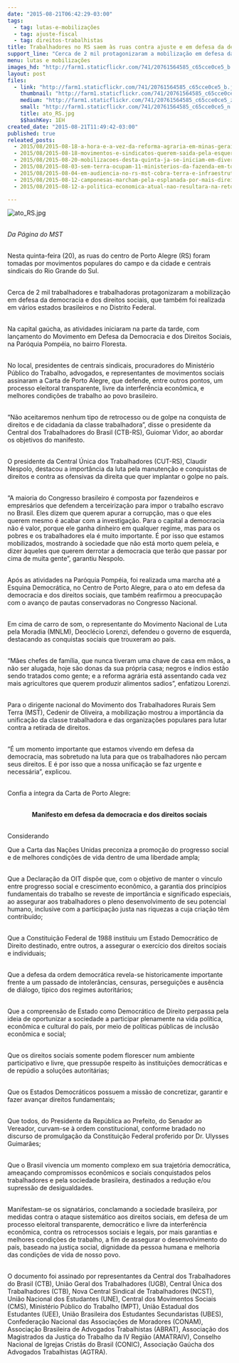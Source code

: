 ```yaml
---
date: "2015-08-21T06:42:29-03:00"
tags:
  - tag: lutas-e-mobilizações
  - tag: ajuste-fiscal
  - tag: direitos-trabalhistas
title: Trabalhadores no RS saem às ruas contra ajuste e em defesa da democracia
support_line: "Cerca de 2 mil protagonizaram a mobilização em defesa da democracia e dos direitos sociais, que também foi realizada em vários estados brasileiros e no Distrito Federal."
menu: lutas e mobilizações
images_hd: "http://farm1.staticflickr.com/741/20761564585_c65cce0ce5_b.jpg"
layout: post
files:
  - link: "http://farm1.staticflickr.com/741/20761564585_c65cce0ce5_b.jpg"
    thumbnail: "http://farm1.staticflickr.com/741/20761564585_c65cce0ce5_t.jpg"
    medium: "http://farm1.staticflickr.com/741/20761564585_c65cce0ce5_z.jpg"
    small: "http://farm1.staticflickr.com/741/20761564585_c65cce0ce5_n.jpg"
    title: ato_RS.jpg
    $$hashKey: 1EH
created_date: "2015-08-21T11:49:42-03:00"
published: true
releated_posts:
  - 2015/08/2015-08-18-a-hora-e-a-vez-da-reforma-agraria-em-minas-gerais.md
  - 2015/08/2015-08-18-movimentos-e-sindicatos-querem-saida-pela-esquerda-para-crise-politica-e-economica.md
  - 2015/08/2015-08-20-mobilizacoes-desta-quinta-ja-se-iniciam-em-diversas-cidades-do-pais.md
  - 2015/08/2015-08-03-sem-terra-ocupam-11-ministerios-da-fazenda-em-todo-o-pais.md
  - 2015/08/2015-08-04-em-audiencia-no-rs-mst-cobra-terra-e-infraestrutura.md
  - 2015/08/2015-08-12-camponesas-marcham-pela-esplanada-por-mais-direitos-e-menos-retrocessos.md
  - 2015/08/2015-08-12-a-politica-economica-atual-nao-resultara-na-retomada-do-crescimento-diz-marcio-pochmann.md

---
```

<p><img alt="ato_RS.jpg" src="http://farm1.staticflickr.com/741/20761564585_c65cce0ce5_b.jpg" /><br />
&nbsp;</p>

<p><em>Da P&aacute;gina do MST</em></p>

<p><br />
Nesta quinta-feira (20), as ruas do centro de Porto Alegre (RS) foram tomadas por movimentos populares do campo e da cidade e centrais sindicais do Rio Grande do Sul.</p>

<p><br />
Cerca de 2 mil trabalhadores e trabalhadoras protagonizaram a mobiliza&ccedil;&atilde;o em defesa da democracia e dos direitos sociais, que tamb&eacute;m foi realizada em v&aacute;rios estados brasileiros e no Distrito Federal.</p>

<p><br />
Na capital ga&uacute;cha, as atividades iniciaram na parte da tarde, com lan&ccedil;amento do Movimento em Defesa da Democracia e dos Direitos Sociais, na Par&oacute;quia Pomp&eacute;ia, no bairro Floresta.</p>

<p><br />
No local, presidentes de centrais sindicais, procuradores do Minist&eacute;rio P&uacute;blico do Trabalho, advogados, e representantes de movimentos sociais assinaram a Carta de Porto Alegre, que defende, entre outros pontos, um processo eleitoral transparente, livre da interfer&ecirc;ncia econ&ocirc;mica, e melhores condi&ccedil;&otilde;es de trabalho ao povo brasileiro.</p>

<p><br />
&ldquo;N&atilde;o aceitaremos nenhum tipo de retrocesso ou de golpe na conquista de direitos e de cidadania da classe trabalhadora&rdquo;, disse o presidente da Central dos Trabalhadores do Brasil (CTB-RS), Guiomar Vidor, ao abordar os objetivos do manifesto.</p>

<p><br />
O presidente da Central &Uacute;nica dos Trabalhadores (CUT-RS), Claudir Nespolo, destacou a import&acirc;ncia da luta pela manuten&ccedil;&atilde;o e conquistas de direitos e contra as ofensivas da direita que quer implantar o golpe no pa&iacute;s.</p>

<p><br />
&ldquo;A maioria do Congresso brasileiro &eacute; composta por fazendeiros e empres&aacute;rios que defendem a terceiriza&ccedil;&atilde;o para impor o trabalho escravo no Brasil. Eles dizem que querem apurar a corrup&ccedil;&atilde;o, mas o que eles querem mesmo &eacute; acabar com a investiga&ccedil;&atilde;o. Para o capital a democracia n&atilde;o &eacute; valor, porque ele ganha dinheiro em qualquer regime, mas para os pobres e os trabalhadores ela &eacute; muito importante. &Eacute; por isso que estamos mobilizados, mostrando &agrave; sociedade que n&atilde;o est&aacute; morto quem peleia, e dizer &agrave;queles que querem derrotar a democracia que ter&atilde;o que passar por cima de muita gente&rdquo;, garantiu Nespolo.</p>

<p><br />
Ap&oacute;s as atividades na Par&oacute;quia Pomp&eacute;ia, foi realizada uma marcha at&eacute; a Esquina Democr&aacute;tica, no Centro de Porto Alegre, para o ato em defesa da democracia e dos direitos sociais, que tamb&eacute;m reafirmou a preocupa&ccedil;&atilde;o com o avan&ccedil;o de pautas conservadoras no Congresso Nacional.</p>

<p><br />
Em cima de carro de som, o representante do Movimento Nacional de Luta pela Moradia (MNLM), Deocl&eacute;cio Lorenzi, defendeu o governo de esquerda, destacando as conquistas sociais que trouxeram ao pa&iacute;s.</p>

<p><br />
&ldquo;M&atilde;es chefes de fam&iacute;lia, que nunca tiveram uma chave de casa em m&atilde;os, a n&atilde;o ser alugada, hoje s&atilde;o donas da sua pr&oacute;pria casa; negros e &iacute;ndios est&atilde;o sendo tratados como gente; e a reforma agr&aacute;ria est&aacute; assentando cada vez mais agricultores que querem produzir alimentos sadios&rdquo;, enfatizou Lorenzi.</p>

<p><br />
Para o dirigente nacional do Movimento dos Trabalhadores Rurais Sem Terra (MST), Cedenir de Oliveira, a mobiliza&ccedil;&atilde;o mostrou a import&acirc;ncia da unifica&ccedil;&atilde;o da classe trabalhadora e das organiza&ccedil;&otilde;es populares para lutar contra a retirada de direitos.</p>

<p><br />
&ldquo;&Eacute; um momento importante que estamos vivendo em defesa da democracia, mas sobretudo na luta para que os trabalhadores n&atilde;o percam seus direitos. E &eacute; por isso que a nossa unifica&ccedil;&atilde;o se faz urgente e necess&aacute;ria&rdquo;, explicou.</p>

<p><br />
Confia a &iacute;ntegra da Carta de Porto Alegre:</p>

<p style="text-align: center;"><br />
<strong>Manifesto em defesa da democracia e dos direitos sociais</strong></p>

<p><br />
Considerando</p>

<p>Que a Carta das Na&ccedil;&otilde;es Unidas preconiza a promo&ccedil;&atilde;o do progresso social e de melhores condi&ccedil;&otilde;es de vida dentro de uma liberdade ampla;</p>

<p><br />
Que a Declara&ccedil;&atilde;o da OIT disp&otilde;e que, com o objetivo de manter o v&iacute;nculo entre progresso social e crescimento econ&ocirc;mico, a garantia dos princ&iacute;pios fundamentais do trabalho se reveste de import&acirc;ncia e significado especiais, ao assegurar aos trabalhadores o pleno desenvolvimento de seu potencial humano, inclusive com a participa&ccedil;&atilde;o justa nas riquezas a cuja cria&ccedil;&atilde;o t&ecirc;m contribu&iacute;do;</p>

<p><br />
Que a Constitui&ccedil;&atilde;o Federal de 1988 instituiu um Estado Democr&aacute;tico de Direito destinado, entre outros, a assegurar o exerc&iacute;cio dos direitos sociais e individuais;</p>

<p><br />
Que a defesa da ordem democr&aacute;tica revela-se historicamente importante frente a um passado de intoler&acirc;ncias, censuras, persegui&ccedil;&otilde;es e aus&ecirc;ncia de di&aacute;logo, t&iacute;pico dos regimes autorit&aacute;rios;</p>

<p><br />
Que a compreens&atilde;o de Estado como Democr&aacute;tico de Direito perpassa pela ideia de oportunizar a sociedade a participar plenamente na vida pol&iacute;tica, econ&ocirc;mica e cultural do pa&iacute;s, por meio de pol&iacute;ticas p&uacute;blicas de inclus&atilde;o econ&ocirc;mica e social;</p>

<p><br />
Que os direitos sociais somente podem florescer num ambiente participativo e livre, que pressup&otilde;e respeito &agrave;s institui&ccedil;&otilde;es democr&aacute;ticas e de rep&uacute;dio a solu&ccedil;&otilde;es autorit&aacute;rias;</p>

<p><br />
Que os Estados Democr&aacute;ticos possuem a miss&atilde;o de concretizar, garantir e fazer avan&ccedil;ar direitos fundamentais;</p>

<p><br />
Que todos, do Presidente da Rep&uacute;blica ao Prefeito, do Senador ao Vereador, curvam-se &agrave; ordem constitucional, conforme bradado no discurso de promulga&ccedil;&atilde;o da Constitui&ccedil;&atilde;o Federal proferido por Dr. Ulysses Guimar&atilde;es;</p>

<p><br />
Que o Brasil vivencia um momento complexo em sua trajet&oacute;ria democr&aacute;tica, amea&ccedil;ando compromissos econ&ocirc;micos e sociais conquistados pelos trabalhadores e pela sociedade brasileira, destinados a redu&ccedil;&atilde;o e/ou supress&atilde;o de desigualdades.</p>

<p><br />
Manifestam-se os signat&aacute;rios, conclamando a sociedade brasileira, por medidas contra o ataque sistem&aacute;tico aos direitos sociais, em defesa de um processo eleitoral transparente, democr&aacute;tico e livre da interfer&ecirc;ncia econ&ocirc;mica, contra os retrocessos sociais e legais, por mais garantias e melhores condi&ccedil;&otilde;es de trabalho, a fim de assegurar o desenvolvimento do pa&iacute;s, baseado na justi&ccedil;a social, dignidade da pessoa humana e melhoria das condi&ccedil;&otilde;es de vida de nosso povo.</p>

<p><br />
O documento foi assinado por representantes da Central dos Trabalhadores do Brasil (CTB), Uni&atilde;o Geral dos Trabalhadores (UGB), Central &Uacute;nica dos Trabalhadores (CTB), Nova Central Sindical de Trabalhadores (NCST), Uni&atilde;o Nacional dos Estudantes (UNE), Central dos Movimentos Sociais (CMS), Minist&eacute;rio P&uacute;blico do Trabalho (MPT), Uni&atilde;o Estadual dos Estudantes (UEE), Uni&atilde;o Brasileira dos Estudantes Secundaristas (UBES), Confedera&ccedil;&atilde;o Nacional das Associa&ccedil;&otilde;es de Moradores (CONAM), Associa&ccedil;&atilde;o Brasileira de Advogados Trabalhistas (ABRAT), Associa&ccedil;&atilde;o dos Magistrados da Justi&ccedil;a do Trabalho da IV Regi&atilde;o (AMATRAIV), Conselho Nacional de Igrejas Crist&atilde;s do Brasil (CONIC), Associa&ccedil;&atilde;o Ga&uacute;cha dos Advogados Trabalhistas (AGTRA).</p>
